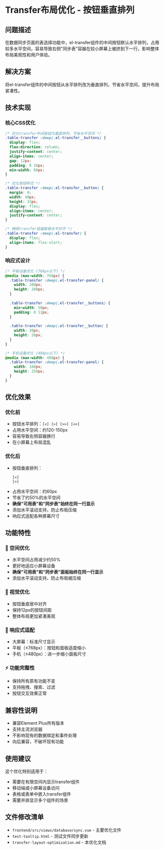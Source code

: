 # Transfer布局优化 - 按钮垂直排列

## 问题描述
在数据同步页面的表选择功能中，el-transfer组件的中间按钮默认水平排列，占用较多水平空间，容易导致右侧"同步表"容器在较小屏幕上被挤到下一行，影响整体布局美观性和用户体验。

## 解决方案
将el-transfer组件的中间按钮从水平排列改为垂直排列，节省水平空间，提升布局紧凑性。

## 技术实现

### 核心CSS优化
```css
/* 优化transfer中间按钮为垂直排列，节省水平空间 */
.table-transfer :deep(.el-transfer__buttons) {
  display: flex;
  flex-direction: column;
  justify-content: center;
  align-items: center;
  gap: 12px;
  padding: 0 16px;
  min-width: 60px;
}

/* 优化按钮样式 */
.table-transfer :deep(.el-transfer__button) {
  margin: 0;
  width: 40px;
  height: 32px;
  display: flex;
  align-items: center;
  justify-content: center;
}

/* 确保transfer容器能够水平对齐 */
.table-transfer :deep(.el-transfer) {
  display: flex;
  align-items: flex-start;
}
```

### 响应式设计
```css
/* 平板设备优化 (768px以下) */
@media (max-width: 768px) {
  .table-transfer :deep(.el-transfer-panel) {
    width: 200px;
    height: 280px;
  }
  
  .table-transfer :deep(.el-transfer__buttons) {
    min-width: 50px;
    padding: 0 12px;
  }
  
  .table-transfer :deep(.el-transfer__button) {
    width: 36px;
    height: 28px;
  }
}

/* 手机设备优化 (480px以下) */
@media (max-width: 480px) {
  .table-transfer :deep(.el-transfer-panel) {
    width: 160px;
    height: 250px;
  }
}
```

## 优化效果

### 优化前
- 按钮水平排列：`[<] [>] [>>] [<<]`
- 占用水平空间：约120-150px
- 容易导致右侧容器换行
- 在小屏幕上布局混乱

### 优化后  
- 按钮垂直排列：
  ```
  [<]
  [>]
  ```
- 占用水平空间：约60px
- 节省了约50%的水平空间
- **确保"可用表"和"同步表"始终在同一行显示**
- 添加水平滚动支持，防止布局压缩
- 响应式适配各种屏幕尺寸

## 功能特性

### 🎯 空间优化
- 水平空间占用减少约50%
- 更好地适应小屏幕设备
- **确保"可用表"和"同步表"面板始终在同一行显示**
- 添加水平滚动支持，防止布局被压缩

### 🎨 视觉优化
- 按钮垂直居中对齐
- 保持12px的按钮间距
- 整体布局更加紧凑美观

### 📱 响应式适配
- 大屏幕：标准尺寸显示
- 平板（≤768px）：按钮和面板适度缩小
- 手机（≤480px）：进一步缩小面板尺寸

### ⚡ 功能完整性
- 保持所有原有功能不变
- 支持拖拽、搜索、过滤
- 按钮交互效果正常

## 兼容性说明
- 兼容Element Plus所有版本
- 支持主流浏览器
- 不影响现有的数据绑定和事件处理
- 向后兼容，不破坏现有功能

## 使用建议
这个优化特别适用于：
- 需要在有限空间内显示transfer组件
- 移动端或小屏幕设备访问
- 表格或表单中嵌入transfer组件
- 需要并排显示多个组件的场景

## 文件修改清单
- `frontend/src/views/database/sync.vue` - 主要优化文件
- `test-tooltip.html` - 测试文件同步更新
- `transfer-layout-optimization.md` - 本优化文档